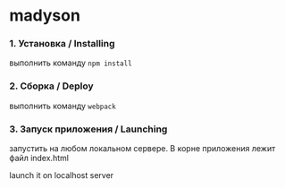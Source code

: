 # madyson


###  1. Установка / Installing
выполнить команду `npm install`

### 2. Сборка / Deploy
выполнить команду `webpack`
 
### 3. Запуск приложения / Launching
запустить на любом локальном сервере. В корне приложения лежит файл index.html 

launch it on localhost server
